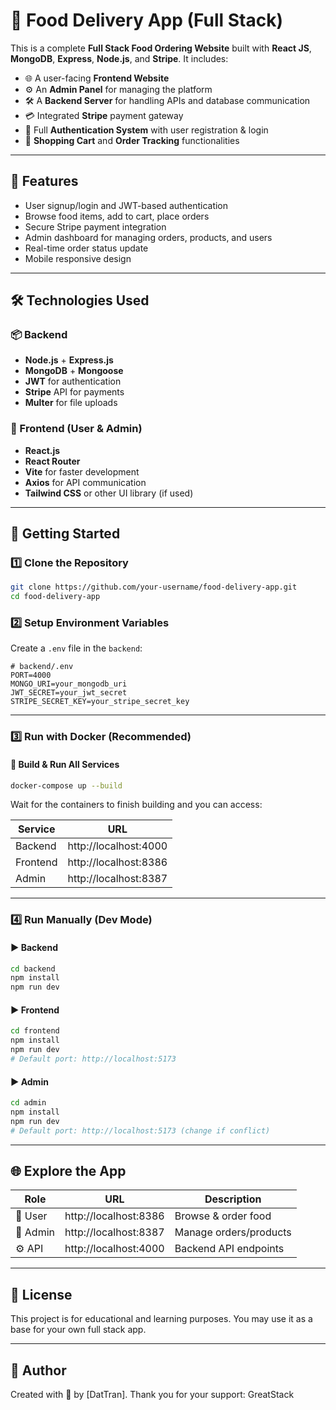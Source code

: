 # 🍔 Food Delivery App (Full Stack)

This is a complete **Full Stack Food Ordering Website** built with **React JS**, **MongoDB**, **Express**, **Node.js**, and **Stripe**. It includes:

- 🌐 A user-facing **Frontend Website**
- ⚙️ An **Admin Panel** for managing the platform
- 🛠️ A **Backend Server** for handling APIs and database communication
- 💳 Integrated **Stripe** payment gateway
- 🔐 Full **Authentication System** with user registration & login
- 🛒 **Shopping Cart** and **Order Tracking** functionalities

---

## 📌 Features

- User signup/login and JWT-based authentication
- Browse food items, add to cart, place orders
- Secure Stripe payment integration
- Admin dashboard for managing orders, products, and users
- Real-time order status update
- Mobile responsive design

---

## 🛠 Technologies Used

### 📦 Backend
- **Node.js** + **Express.js**
- **MongoDB** + **Mongoose**
- **JWT** for authentication
- **Stripe** API for payments
- **Multer** for file uploads

### 🎨 Frontend (User & Admin)
- **React.js**
- **React Router**
- **Vite** for faster development
- **Axios** for API communication
- **Tailwind CSS** or other UI library (if used)

---

## 🚀 Getting Started

### 1️⃣ Clone the Repository
```bash
git clone https://github.com/your-username/food-delivery-app.git
cd food-delivery-app
```

### 2️⃣ Setup Environment Variables

Create a `.env` file in the `backend`:

```env
# backend/.env
PORT=4000
MONGO_URI=your_mongodb_uri
JWT_SECRET=your_jwt_secret
STRIPE_SECRET_KEY=your_stripe_secret_key
```


---

### 3️⃣ Run with Docker (Recommended)

#### 🐳 Build & Run All Services
```bash
docker-compose up --build
```

Wait for the containers to finish building and you can access:

| Service   | URL                       |
|-----------|---------------------------|
| Backend   | http://localhost:4000     |
| Frontend  | http://localhost:8386     |
| Admin     | http://localhost:8387     |

---

### 4️⃣ Run Manually (Dev Mode)

#### ▶️ Backend
```bash
cd backend
npm install
npm run dev
```

#### ▶️ Frontend
```bash
cd frontend
npm install
npm run dev
# Default port: http://localhost:5173
```

#### ▶️ Admin
```bash
cd admin
npm install
npm run dev
# Default port: http://localhost:5173 (change if conflict)
```

---

## 🌐 Explore the App

| Role       | URL                    | Description              |
|------------|------------------------|--------------------------|
| 👥 User     | http://localhost:8386  | Browse & order food      |
| 🔐 Admin    | http://localhost:8387  | Manage orders/products   |
| ⚙️ API      | http://localhost:4000  | Backend API endpoints    |

---

## 📝 License

This project is for educational and learning purposes. You may use it as a base for your own full stack app.

---

## 🙌 Author

Created with 💖 by [DatTran]. Thank you for your support: GreatStack
